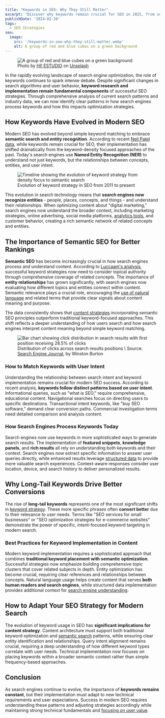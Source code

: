 ```yaml
---
title: "Keywords in SEO: Why They Still Matter"
excerpt: "Discover why keywords remain crucial for SEO in 2025, from semantic search to entity recognition. Learn how to implement modern keyword strategies for better rankings and conversions."
publishDate: '2024-02-20'
tags:
  - SEO Strategies
seo:
  image:
    src: '/keywords-in-seo-why-they-still-matter.webp'
    alt: A group of red and blue cubes on a green background
---
```


<figure>
  <img id="cover-img" src="/keywords-in-seo-why-they-still-matter.webp" alt="A group of red and blue cubes on a green background">
  <figcaption>Photo by <a href="https://unsplash.com/@hiestudio?utm_content=creditCopyText&amp;utm_medium=referral&amp;utm_source=unsplash">HI! ESTUDIO</a> on <a href="https://unsplash.com/photos/a-group-of-red-and-blue-cubes-on-a-green-background-qup1dqACEBw?utm_content=creditCopyText&amp;utm_medium=referral&amp;utm_source=unsplash">Unsplash</a></figcaption>
</figure>

In the rapidly evolving landscape of search engine optimization, the role of keywords continues to spark intense debate. Despite significant changes in search algorithms and user behavior, **keyword research and implementation remain fundamental components** of successful SEO strategies. Through comprehensive analysis of current search patterns and industry data, we can now identify clear patterns in how search engines process keywords and how this impacts optimization strategies.

## How Keywords Have Evolved in Modern SEO

Modern SEO has evolved beyond simple keyword matching to embrace **semantic search and entity recognition**. According to recent [Neil Patel data](https://neilpatel.com/blog/keyword-density/), while keywords remain crucial for SEO, their implementation has shifted dramatically from the keyword-density focused approaches of the past. Today's search engines use **Named Entity Recognition (NER)** to understand not just keywords, but the relationships between concepts, entities, and user intent.

<figure>
  <img id="article-img" src="/keyword-evolution-timeline-2025.svg" alt="Timeline showing the evolution of keyword strategy from density focus to semantic search">
  <figcaption>
  Evolution of keyword strategy in SEO from 2011 to present
  </figcaption>
</figure>

This evolution in search technology means that **search engines now recognize entities** - people, places, concepts, and things - and understand their relationships. When optimizing content about "digital marketing," search engines now understand the broader context, including marketing strategies, online advertising, social media platforms, [analytics tools](https://www.serp-secrets.com/blog/essential-tools-for-seo-optimizing/), and customer behavior, creating a rich semantic network of related concepts and entities.

## The Importance of Semantic SEO for Better Rankings

**Semantic SEO** has become increasingly crucial in how search engines process and understand content. According to [Luccaam's analysis](https://www.luccaam.com/seo-optimization-strategies-for-2025/), successful keyword strategies now need to consider topical authority through comprehensive coverage of related concepts. The importance of **entity relationships** has grown significantly, with search engines now evaluating how different topics and entities connect within content. Semantic relevance plays a crucial role, encouraging the [use of natural language](https://www.serp-secrets.com/blog/the-future-of-seo-if-chatgpt-kills-search-engines/) and related terms that provide clear signals about content meaning and purpose.

The data consistently shows that [content strategies](https://www.serp-secrets.com/blog/how-to-create-helpful-content-after-hcu/) incorporating semantic SEO principles outperform traditional keyword-focused approaches. This shift reflects a deeper understanding of how users search and how search engines interpret content meaning beyond simple keyword matching.

<figure>
  <img id="article-img" src="/serp-click-distribution-2025.svg" alt="Bar chart showing click distribution in search results with first position receiving 28.5% of clicks">
  <figcaption>
  Distribution of clicks across search results positions \
  Source: <a href="https://www.searchenginejournal.com/why-keywords-still-matter/425671/" target="_blank">Search Engine Journal</a>, by Winston Burton
  </figcaption>
</figure>

### How to Match Keywords with User Intent

Understanding the relationship between search intent and keyword implementation remains crucial for modern SEO success. According to recent analysis, **keywords follow distinct patterns based on user intent**. Informational queries, such as "what is SEO," require comprehensive, educational content. Navigational searches focus on directing users to specific destinations. Transactional intent keywords, like "buy SEO software," demand clear conversion paths. Commercial investigation terms need detailed comparison and analysis content.

### How Search Engines Process Keywords Today

Search engines now use keywords in more sophisticated ways to generate search results. The implementation of **featured snippets**, **knowledge panels**, and **rich results** all rely on understanding both keywords and their context. Search engines now extract specific information to answer user queries directly, while enhanced results leverage [structured data](https://www.serp-secrets.com/blog/advanced-strategies-for-schema-markup-optimization/) to provide more valuable search experiences. Context-aware responses consider user location, device, and search history to deliver personalized results.

## Why Long-Tail Keywords Drive Better Conversions

The rise of **long-tail keywords** represents one of the most significant shifts in [keyword strategy](https://www.serp-secrets.com/blog/how-to-use-lsi-keywords-in-seo/). These more specific phrases often **convert better** due to their relevance to user needs. Terms like "SEO services for small businesses" or "SEO optimization strategies for e-commerce websites" demonstrate the power of specific, intent-focused keyword targeting in modern search.

### Best Practices for Keyword Implementation in Content

Modern keyword implementation requires a sophisticated approach that combines **traditional keyword placement with semantic optimization**. Successful strategies now emphasize building comprehensive topic clusters that cover related subjects in depth. Entity optimization has become crucial, requiring clear references and relationships between concepts. Natural language usage helps create content that serves **both human readers and search engines**, while structured data implementation provides additional context for [search engine understanding](https://www.serp-secrets.com/blog/adapting-to-googles-helpful-content-era/).

## How to Adapt Your SEO Strategy for Modern Search

The evolution of keyword usage in SEO has **significant implications for content strategy**. Content architecture must support both traditional keyword optimization and [semantic search](https://www.serp-secrets.com/blog/mastering-bert-in-seo-for-better-semantic-insight/) patterns, while ensuring clear entity identification and relationships. Query intent alignment remains crucial, requiring a deep understanding of how different keyword types correlate with user needs. Technical implementation now focuses on placing keywords within a broader semantic context rather than simple frequency-based approaches.

## Conclusion

As search engines continue to evolve, the importance of **keywords remains constant**, but their implementation must adapt to new technical requirements and user expectations. Success in modern SEO requires understanding these patterns and adjusting strategies accordingly while maintaining strong technical fundamentals and [focusing on user value](https://www.serp-secrets.com/blog/why-user-generated-content-is-key-for-seo-success/).